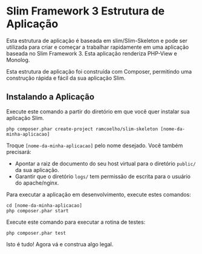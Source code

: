 # Slim Framework 3 Estrutura de Aplicação

Esta estrutura de aplicação é baseada em slim/Slim-Skeleton e pode ser utilizada para criar e começar a trabalhar rapidamente em uma aplicação baseada no Slim Framework 3. Esta aplicação renderiza PHP-View e Monolog.

Esta estrutura de aplicação foi construída com Composer, permitindo uma construção rápida e fácil da sua aplicação Slim.

## Instalando a Aplicação

Execute este comando a partir do diretório em que você quer instalar sua aplicação Slim.

    php composer.phar create-project ramcoelho/slim-skeleton [nome-da-minha-aplicacao]

Troque `[nome-da-minha-aplicacao]` pelo nome desejado. Você também precisará:

* Apontar a raiz de documento do seu host virtual para o diretório `public/` da sua aplicação.
* Garantir que o diretório `logs/` tem permissão de escrita para o usuário do apache/nginx.

Para executar a aplicação em desenvolvimento, execute estes comandos:

	cd [nome-da-minha-aplicacao]
	php composer.phar start

Execute este comando para executar a rotina de testes:

	php composer.phar test

Isto é tudo! Agora vá e construa algo legal.
